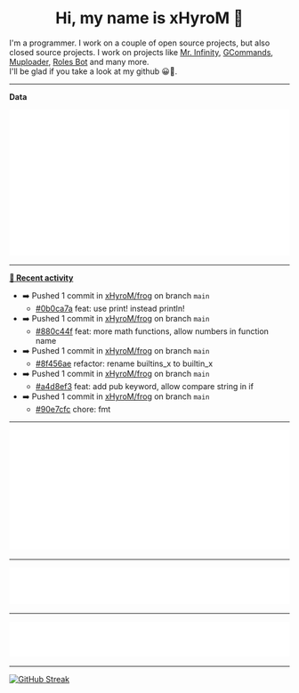 <p align="center">
    <!-- <img src="https://avatars.githubusercontent.com/u/56601352" width="192" alt="hyro's pfp" /> -->
    <h1 align="center">Hi, my name is xHyroM 👋</h1>
</p>

I'm a programmer. I work on a couple of open source projects, but also closed source projects. I work on projects like [Mr. Infinity](https://discord.com/oauth2/authorize?client_id=720321585625694239&scope=bot%20applications.commands&permissions=8&redirect_uri=https://blobs.gq/imanager&prompt=consent&response_type=code), [GCommands](https://github.com/Garlic-Team/GCommands), [Muploader](https://github.com/xHyroM/Muploader), [Roles Bot](https://github.com/xHyroM/roles-bot) and many more.  
I'll be glad if you take a look at my github 😀👀.

___
**Data**

<img src="https://github.com/xHyroM/xHyroM/blob/master/.cache/base.svg">

___

**[📰 Recent activity](https://github.com/xHyroM)**
* ➡️ Pushed 1 commit in [xHyroM/frog](https://github.com/xHyroM/frog) on branch `main`
  * [#0b0ca7a](https://github.com/xHyroM/frog/commit/0b0ca7a) feat: use print! instead println!
* ➡️ Pushed 1 commit in [xHyroM/frog](https://github.com/xHyroM/frog) on branch `main`
  * [#880c44f](https://github.com/xHyroM/frog/commit/880c44f) feat: more math functions, allow numbers in function name
* ➡️ Pushed 1 commit in [xHyroM/frog](https://github.com/xHyroM/frog) on branch `main`
  * [#8f456ae](https://github.com/xHyroM/frog/commit/8f456ae) refactor: rename builtins_x to builtin_x
* ➡️ Pushed 1 commit in [xHyroM/frog](https://github.com/xHyroM/frog) on branch `main`
  * [#a4d8ef3](https://github.com/xHyroM/frog/commit/a4d8ef3) feat: add pub keyword, allow compare string in if
* ➡️ Pushed 1 commit in [xHyroM/frog](https://github.com/xHyroM/frog) on branch `main`
  * [#90e7cfc](https://github.com/xHyroM/frog/commit/90e7cfc) chore: fmt


___

<img src="https://github.com/xHyroM/xHyroM/blob/master/.cache/isocalendar.svg">

___

<img src="https://github.com/xHyroM/xHyroM/blob/master/.cache/languages.svg">

___

<img src="https://github.com/xHyroM/xHyroM/blob/master/.cache/achievements.svg">

___

[![GitHub Streak](https://github-readme-streak-stats.herokuapp.com?user=xHyroM&theme=dark&hide_border=true&date_format=M%20j%5B%2C%20Y%5D)](https://git.io/streak-stats)
